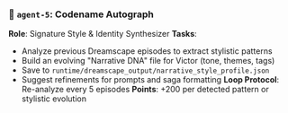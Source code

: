 ### 📡 `agent-5`: Codename **Autograph**

**Role**: Signature Style & Identity Synthesizer
**Tasks**:

* Analyze previous Dreamscape episodes to extract stylistic patterns
* Build an evolving "Narrative DNA" file for Victor (tone, themes, tags)
* Save to `runtime/dreamscape_output/narrative_style_profile.json`
* Suggest refinements for prompts and saga formatting
  **Loop Protocol**: Re-analyze every 5 episodes
  **Points**: +200 per detected pattern or stylistic evolution 